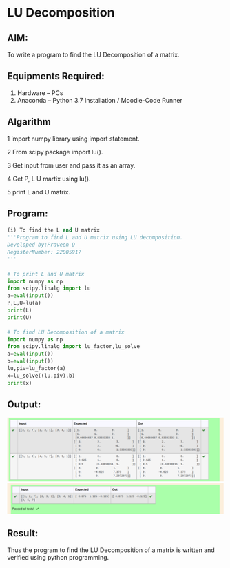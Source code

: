 # LU Decomposition 

## AIM:
To write a program to find the LU Decomposition of a matrix.

## Equipments Required:
1. Hardware – PCs
2. Anaconda – Python 3.7 Installation / Moodle-Code Runner

## Algarithm

1 import numpy library using import statement.

2 From scipy package import lu().

3 Get input from user and pass it as an array.

4 Get P, L U martix using lu().

5 print L and U matrix.


## Program:
```python
(i) To find the L and U matrix
'''Program to find L and U matrix using LU decomposition.
Developed by:Praveen D
RegisterNumber: 22005917
'''

# To print L and U matrix
import numpy as np
from scipy.linalg import lu
a=eval(input())
P,L,U=lu(a)
print(L)
print(U)

# To find LU Decomposition of a matrix
import numpy as np
from scipy.linalg import lu_factor,lu_solve
a=eval(input())
b=eval(input())
lu,piv=lu_factor(a)
x=lu_solve((lu,piv),b)
print(x)

```
## Output:
![lu decomposition](output7.png)
![lu decomposition](output8.png)


## Result:
Thus the program to find the LU Decomposition of a matrix is written and verified using python programming.

